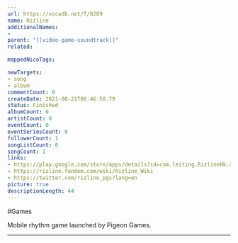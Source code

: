 ```yaml
---
url: https://vocadb.net/T/8289
name: Rizline
additionalNames: 
- 
parent: "[[video-game-soundtrack]]"
related:

mappedNicoTags:

newTargets:
- song
- album
commentCount: 0
createDate: 2021-08-21T06:46:50.79
status: Finished
albumCount: 0
artistCount: 0
eventCount: 0
eventSeriesCount: 0
followerCount: 1
songListCount: 0
songCount: 1
links: 
- https://play.google.com/store/apps/details?id=com.leiting.RizlineHk.android&hl=en_CA&gl=US
- https://rizline.fandom.com/wiki/Rizline_Wiki
- https://twitter.com/rizline_pgs?lang=en
picture: true
descriptionLength: 44
---
```


#Games

Mobile rhythm game launched by Pigeon Games.

---

